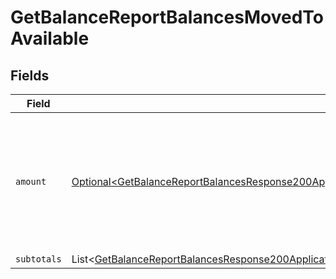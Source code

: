 # GetBalanceReportBalancesMovedToAvailable


## Fields

| Field                                                                                                                                                                                                                                                        | Type                                                                                                                                                                                                                                                         | Required                                                                                                                                                                                                                                                     | Description                                                                                                                                                                                                                                                  |
| ------------------------------------------------------------------------------------------------------------------------------------------------------------------------------------------------------------------------------------------------------------ | ------------------------------------------------------------------------------------------------------------------------------------------------------------------------------------------------------------------------------------------------------------ | ------------------------------------------------------------------------------------------------------------------------------------------------------------------------------------------------------------------------------------------------------------ | ------------------------------------------------------------------------------------------------------------------------------------------------------------------------------------------------------------------------------------------------------------ |
| `amount`                                                                                                                                                                                                                                                     | [Optional\<GetBalanceReportBalancesResponse200ApplicationHalPlusJsonResponseBodyTotalsRefundsMovedToAvailableAmount>](../../models/operations/GetBalanceReportBalancesResponse200ApplicationHalPlusJsonResponseBodyTotalsRefundsMovedToAvailableAmount.md)   | :heavy_minus_sign:                                                                                                                                                                                                                                           | In v2 endpoints, monetary amounts are represented as objects with a `currency` and `value` field.                                                                                                                                                            |
| `subtotals`                                                                                                                                                                                                                                                  | List\<[GetBalanceReportBalancesResponse200ApplicationHalPlusJsonResponseBodyTotalsRefundsMovedToAvailableSubtotals](../../models/operations/GetBalanceReportBalancesResponse200ApplicationHalPlusJsonResponseBodyTotalsRefundsMovedToAvailableSubtotals.md)> | :heavy_minus_sign:                                                                                                                                                                                                                                           | N/A                                                                                                                                                                                                                                                          |